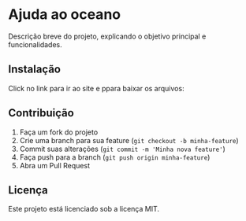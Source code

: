 # Ajuda ao oceano

Descrição breve do projeto, explicando o objetivo principal e funcionalidades.

## Instalação

Click no link para ir ao site e ppara baixar os arquivos:
<script>

git clone [https://github.com/seu-usuario/seu-repositorio.git](https://github.com/davvizinho16-glitch/traba2)
cd seu-repositorio
npm install
```
  </script>

## Contribuição

1. Faça um fork do projeto
2. Crie uma branch para sua feature (`git checkout -b minha-feature`)
3. Commit suas alterações (`git commit -m 'Minha nova feature'`)
4. Faça push para a branch (`git push origin minha-feature`)
5. Abra um Pull Request

## Licença

Este projeto está licenciado sob a licença MIT.
